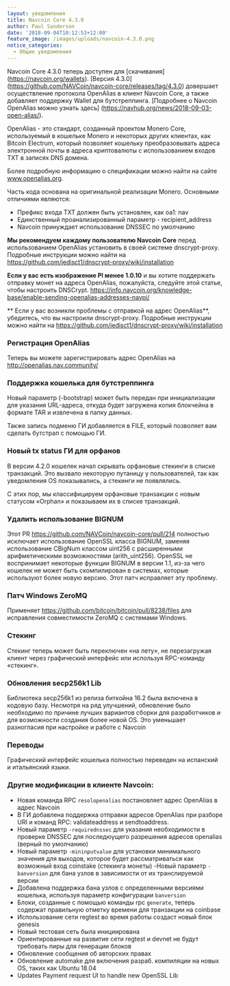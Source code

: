 ```yaml
---
layout: уведомления
title: Navcoin Core 4.3.0
author: Paul Sanderson
date: '2018-09-04T10:12:53+12:00'
feature_image: /images/uploads/navcoin-4.3.0.png
notice_categories:
  - Общие уведомления
---
```

Navcoin Core 4.3.0 теперь доступен для [скачивания] (https://navcoin.org/wallets). [Версия 4.3.0] (https://github.com/NAVCoin/navcoin-core/releases/tag/4.3.0) довершает осуществление протокола OpenAlias в клиент Navcoin Core, а также добавляет поддержку Wallet для бутстреппинга. [Подробнее о Navcoin OpenAlias можно узнать здесь] (https://navhub.org/news/2018-09-03-open-alias/).
<!--more-->

OpenAlias - это стандарт, созданный проектом Monero Core, используемый в кошельке Monero и некоторых других клиентах, как Bitcoin Electrum, который позволяет кошельку преобразовывать адреса электронной почты в адреса криптовалюты с использованием входов TXT в записях DNS домена.

Более подробную информацию о спецификации можно найти на сайте www.openalias.org.

Часть кода основана на оригинальной реализации Monero. Основными отличиями являются:

* Префикс входа TXT должен быть установлен, как oa1: nav
* Единственный проанализированный параметр - recipient_address
* Navcoin принуждает использование DNSSEC  по умолчанию

**Мы рекомендуем каждому пользователю Navcoin Core** перед использованием OpenAlias установить в своей системе dnscrypt-proxy. Подробные инструкции можно найти на <https://github.com/jedisct1/dnscrypt-proxy/wiki/installation>

**Если у вас есть изображение PI менее 1.0.10** и вы хотите поддержать отправку монет на адреса OpenAlias, пожалуйста, следуйте этой статье, чтобы настроить DNSCrypt.
<https://info.navcoin.org/knowledge-base/enable-sending-openalias-addresses-navpi/>

** Если у вас возникли проблемы с отправкой на адрес OpenAlias**, убедитесь, что вы настроили dnscrypt-proxy. Подробные инструкции можно найти на <https://github.com/jedisct1/dnscrypt-proxy/wiki/installation>

### Регистрация OpenAlias

Теперь вы можете зарегистрировать адрес OpenAlias на <http://openalias.nav.community/>

### Поддержка кошелька для бутстреппинга

Новый параметр (-bootstrap) может быть передан при инициализации для указания URL-адреса, откуда будет загружена копия блокчейна в формате TAR и извлечена в папку данных.

Также запись подменю ГИ добавляется в FILE, который позволяет вам сделать бутстрап с помощью ГИ.

### Новый tx status ГИ для орфанов

В версии 4.2.0 кошелек начал скрывать орфановые стекинги в списке транзакций. Это вызвало некоторую путаницу у пользователей, так как уведомления OS показывались, а стекинги не появлялись.

С этих пор, мы классифицируем орфановые транзакции с новым статусом «Orphan» и показываем их в списке транзакций.

### Удалить использование BIGNUM

Этот PR https://github.com/NAVCoin/navcoin-core/pull/214 полностью исключает использование OpenSSL класса BIGNUM, заменяя использование CBigNum классом uint256 с расширенными арифметическими возможностями (arith_uint256). OpenSSL не воспринимает некоторые функции BIGNUM в версии 1.1, из-за чего кошелек не может быть скомпилирован в системах, которые используют более новую версию. Этот патч исправляет эту проблему.

### Патч Windows ZeroMQ

Применяет <https://github.com/bitcoin/bitcoin/pull/8238/files> для исправления совместимости ZeroMQ с системами Windows.

### Стекинг

Стекинг теперь может быть переключен «на лету», не перезагружая клиент через графический интерфейс или используя RPC-команду «стекинг».

### Обновления secp256k1 Lib

Библиотека secp256k1 из релиза биткойна 16.2 была включена в кодовую базу. Несмотря на ряд улучшений, обновление было необходимо по причине лучших вариантов сборки для разработчиков и для возможности создания более новой OS. Это уменьшает разногласия при настройке и работе с Navcoin

### Переводы

Графический интерфейс кошелька полностью переведен на испанский и итальянский языки.

### Другие модификации в клиенте Navcoin:

* Новая команда RPC `resolopenalias` постановляет адрес OpenAlias в адрес Navcoin
* В ГИ добавлена поддержка отправки адресов OpenAlias при разборе URI и команд RPC: validateaddress и sendtoaddress.
* Новый параметр `-requirednssec` для указания необходимости в проверке DNSSEC для последюущего разрешения адресов openalias (верный по умолчанию)
* Новый параметр `-mininputvalue` для установки минимального значения для выходов, которое будет рассматриваться как возможный вход coinstake (стекинга монеты)
  -Новый параметр `-banversion` для бана узлов в зависимости от их транслируемой версии
* Добавлена поддержка бана узлов с определенными версиями кошелька, используя параметр конфигурации `banversion`
* Блоки, созданные с помощью команды rpc `generate`, теперь содержат правильную отметку времени для транзакции на coinbase
* Использование сети regtest во время работы создаст новый блок genesis
* Новый тестовая сеть была инициирована
* Ориентированные на развитие сети regtest и devnet не будут требовать пиры для генерации блоков
* Обновление сообщения об авторских правах
* Обновление automake для включения разраб. компиляции на новых OS, таких как Ubuntu 18.04
* Updates Payment request UI to handle new OpenSSL Lib
